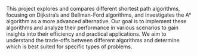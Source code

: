 This project explores and compares different shortest path algorithms, focusing on Dijkstra’s and Bellman-Ford algorithms, and investigates the A* algorithm as a more advanced alternative. Our goal is to implement these algorithms and analyze their performance in various scenarios to gain insights into their efficiency and practical applications. We aim to understand the trade-offs between different algorithms and determine which is best suited for specific types of problems.
